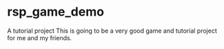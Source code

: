 # rsp_game_demo
A tutorial project
This is going to be a very good game and tutorial project for me and my friends.
